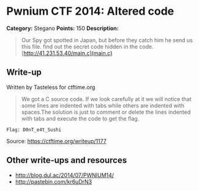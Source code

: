 # Pwnium CTF 2014: Altered code

**Category:** Stegano
**Points:** 150
**Description:**
> Our Spy got spotted in Japan, but before they catch him he send us this file. find out the secret code hidden in the code. [http://41.231.53.40/main.c](main.c)

## Write-up

Written by Tasteless for ctftime.org

> We got a C source code. If we look carefully at it we will notice that some 
lines are indented with tabs while others are indented with spaces.The solution 
is just to comment or delete the lines indented with tabs and execute the code 
to get the flag.

```Flag: D0nT_e4t_Sushi```

Source: https://ctftime.org/writeup/1177

## Other write-ups and resources

* <http://blog.dul.ac/2014/07/PWNIUM14/>
* <http://pastebin.com/kr6uDrN3>
